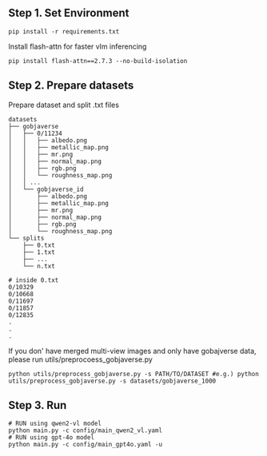 ## Step 1. Set Environment
```
pip install -r requirements.txt
```
Install flash-attn for faster vlm inferencing
```
pip install flash-attn==2.7.3 --no-build-isolation
```
## Step 2. Prepare datasets
Prepare dataset and split .txt files
```
datasets
├── gobjaverse
│   ├── 0/11234
│   │   ├── albedo.png
│   │   ├── metallic_map.png
│   │   ├── mr.png
│   │   ├── normal_map.png
│   │   ├── rgb.png
│   │   └── roughness_map.png
│   │ ...
│   └── gobjaverse_id
│       ├── albedo.png
│       ├── metallic_map.png
│       ├── mr.png
│       ├── normal_map.png
│       ├── rgb.png
│       └── roughness_map.png
└── splits
    ├── 0.txt
    ├── 1.txt
    ├── ...
    └── n.txt
```
```
# inside 0.txt
0/10329
0/10668
0/11697
0/11857
0/12835
.
.
.
```
If you don' have merged multi-view images and only have gobajverse data, please run utils/preprocoess_gobjaverse.py
```
python utils/preprocess_gobjaverse.py -s PATH/TO/DATASET #e.g.) python utils/preprocess_gobjaverse.py -s datasets/gobjaverse_1000
```
## Step 3. Run
```
# RUN using qwen2-vl model
python main.py -c config/main_qwen2_vl.yaml
# RUN using gpt-4o model
python main.py -c config/main_gpt4o.yaml -u
```
